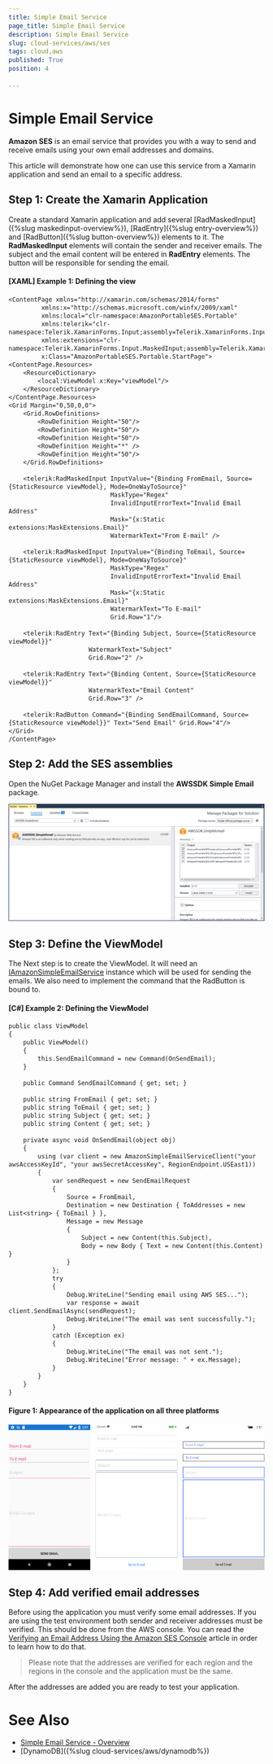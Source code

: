 ```yaml
---
title: Simple Email Service
page_title: Simple Email Service
description: Simple Email Service
slug: cloud-services/aws/ses
tags: cloud,aws
published: True
position: 4

---
```


# Simple Email Service

**Amazon SES** is an email service that provides you with a way to send and receive emails using your own email addresses and domains.

This article will demonstrate how one can use this service from a Xamarin application and send an email to a specific address.

## Step 1: Create the Xamarin Application

Create a standard Xamarin application and add several [RadMaskedInput]({%slug maskedinput-overview%}), [RadEntry]({%slug entry-overview%}) and [RadButton]({%slug button-overview%}) elements to it. The **RadMaskedInput** elements will contain the sender and receiver emails. The subject and the email content will be entered in **RadEntry** elements. The button will be responsible for sending the email.

#### __[XAML] Example 1: Defining the view__

	<ContentPage xmlns="http://xamarin.com/schemas/2014/forms"
             xmlns:x="http://schemas.microsoft.com/winfx/2009/xaml"
             xmlns:local="clr-namespace:AmazonPortableSES.Portable"
             xmlns:telerik="clr-namespace:Telerik.XamarinForms.Input;assembly=Telerik.XamarinForms.Input"
             xmlns:extensions="clr-namespace:Telerik.XamarinForms.Input.MaskedInput;assembly=Telerik.XamarinForms.Input"
             x:Class="AmazonPortableSES.Portable.StartPage">
    <ContentPage.Resources>
        <ResourceDictionary>
            <local:ViewModel x:Key="viewModel"/>
        </ResourceDictionary>
    </ContentPage.Resources>
    <Grid Margin="0,50,0,0">
        <Grid.RowDefinitions>
            <RowDefinition Height="50"/>
            <RowDefinition Height="50"/>
            <RowDefinition Height="50"/>
            <RowDefinition Height="*" />
            <RowDefinition Height="50"/>
        </Grid.RowDefinitions>

        <telerik:RadMaskedInput InputValue="{Binding FromEmail, Source={StaticResource viewModel}, Mode=OneWayToSource}" 
                                MaskType="Regex"
                                InvalidInputErrorText="Invalid Email Address"
                                Mask="{x:Static extensions:MaskExtensions.Email}"  
                                WatermarkText="From E-mail" />

        <telerik:RadMaskedInput InputValue="{Binding ToEmail, Source={StaticResource viewModel}, Mode=OneWayToSource}" 
                                MaskType="Regex"
                                InvalidInputErrorText="Invalid Email Address"
                                Mask="{x:Static extensions:MaskExtensions.Email}"  
                                WatermarkText="To E-mail" 
                                Grid.Row="1"/>
        
        <telerik:RadEntry Text="{Binding Subject, Source={StaticResource viewModel}}"
                          WatermarkText="Subject" 
                          Grid.Row="2" />
        
        <telerik:RadEntry Text="{Binding Content, Source={StaticResource viewModel}}" 
                          WatermarkText="Email Content"
                          Grid.Row="3" />
        
        <telerik:RadButton Command="{Binding SendEmailCommand, Source={StaticResource viewModel}}" Text="Send Email" Grid.Row="4"/>
    </Grid>
	/ContentPage>

## Step 2: Add the SES assemblies

Open the NuGet Package Manager and install the **AWSSDK Simple Email** package.

![aws-ses002](images/simple_mail_nuget.png)

## Step 3: Define the ViewModel

The Next step is to create the ViewModel. It will need an [IAmazonSimpleEmailService](https://docs.aws.amazon.com/sdkfornet/v3/apidocs/items/SimpleEmail/TISimpleEmailService.html) instance which will be used for sending the emails. We also need to implement the command that the RadButton is bound to.

#### __[C#] Example 2: Defining the ViewModel__

    public class ViewModel
    {
        public ViewModel()
        {
            this.SendEmailCommand = new Command(OnSendEmail);
        }

        public Command SendEmailCommand { get; set; }
        
		public string FromEmail { get; set; }
		public string ToEmail { get; set; }
        public string Subject { get; set; }
        public string Content { get; set; }

        private async void OnSendEmail(object obj)
        {
            using (var client = new AmazonSimpleEmailServiceClient("your awsAccessKeyId", "your awsSecretAccessKey", RegionEndpoint.USEast1))
            {
                var sendRequest = new SendEmailRequest
                {
                    Source = FromEmail,
                    Destination = new Destination { ToAddresses = new List<string> { ToEmail } },
                    Message = new Message
                    {
                        Subject = new Content(this.Subject),
                        Body = new Body { Text = new Content(this.Content) }
                    }
                };
                try
                {
                    Debug.WriteLine("Sending email using AWS SES...");
                    var response = await client.SendEmailAsync(sendRequest);
                    Debug.WriteLine("The email was sent successfully.");
                }
                catch (Exception ex)
                {
                    Debug.WriteLine("The email was not sent.");
                    Debug.WriteLine("Error message: " + ex.Message);
                }
            }
        }
    }

#### Figure 1: Appearance of the application on all three platforms
![Amazon SES in Xamarin app](images/amazon_ses_xamarin.png)

## Step 4: Add verified email addresses

Before using the application you must verify some email addresses. If you are using the test environment both sender and receiver addresses must be verified. This should be done from the AWS console. You can read the [Verifying an Email Address Using the Amazon SES Console](https://docs.aws.amazon.com/ses/latest/DeveloperGuide/verify-email-addresses-procedure.html#verify-email-addresses-procedure-console) article in order to learn how to do that.

> Please note that the addresses are verified for each region and the regions in the console and the application must be the same. 

After the addresses are added you are ready to test your application. 

# See Also

* [Simple Email Service - Overview](https://docs.aws.amazon.com/ses/latest/DeveloperGuide/Welcome.html)
* [DynamoDB]({%slug cloud-services/aws/dynamodb%})
